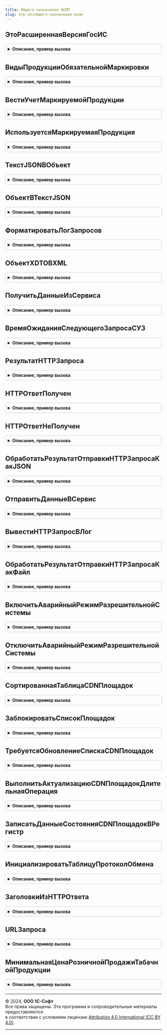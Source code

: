 ```yaml
---
title: Общего назначения ИСМП
slug: erp-uh/общего-назначения-исмп
---
```



## ЭтоРасширеннаяВерсияГосИС
<details style="margin: 1em 0; padding: 0.5em; border: 1px solid #ccc; border-radius: 6px;">

<summary style="font-weight: bold; cursor: pointer;">Описание, пример вызова</summary>

```bsl

// Возвращает признак полной версии БГосИС
//
// Возвращаемое значение:
//  Булево - Это расширенная версия Гос ИС
Функция ЭтоРасширеннаяВерсияГосИС() Экспорт
```

Пример вызова
```bsl
Результат = ОбщегоНазначенияИСМП.ЭтоРасширеннаяВерсияГосИС() 
```
</details>

## ВидыПродукцииОбязательнойМаркировки
<details style="margin: 1em 0; padding: 0.5em; border: 1px solid #ccc; border-radius: 6px;">

<summary style="font-weight: bold; cursor: pointer;">Описание, пример вызова</summary>

```bsl

// Виды продукции обязательной маркировки.
//
// Возвращаемое значение:
//  ФиксированныйМассив из ПеречислениеСсылка.ВидыПродукцииИС - Виды продукции обязательной маркировки
Функция ВидыПродукцииОбязательнойМаркировки() Экспорт
```

Пример вызова
```bsl
Результат = ОбщегоНазначенияИСМП.ВидыПродукцииОбязательнойМаркировки() 
```
</details>

## ВестиУчетМаркируемойПродукции
<details style="margin: 1em 0; padding: 0.5em; border: 1px solid #ccc; border-radius: 6px;">

<summary style="font-weight: bold; cursor: pointer;">Описание, пример вызова</summary>

```bsl

Функция ВестиУчетМаркируемойПродукции(ВидМаркируемойПродукции) Экспорт
```

Пример вызова
```bsl
Результат = ОбщегоНазначенияИСМП.ВестиУчетМаркируемойПродукции(ВидМаркируемойПродукции) 
```
</details>

## ИспользуетсяМаркируемаяПродукция
<details style="margin: 1em 0; padding: 0.5em; border: 1px solid #ccc; border-radius: 6px;">

<summary style="font-weight: bold; cursor: pointer;">Описание, пример вызова</summary>

```bsl

// Используется маркируемая продукция.
//
// Возвращаемое значение:
//  Булево - Используется маркируемая продукция
Функция ИспользуетсяМаркируемаяПродукция() Экспорт
```

Пример вызова
```bsl
Результат = ОбщегоНазначенияИСМП.ИспользуетсяМаркируемаяПродукция() 
```
</details>

## ТекстJSONВОбъект
<details style="margin: 1em 0; padding: 0.5em; border: 1px solid #ccc; border-radius: 6px;">

<summary style="font-weight: bold; cursor: pointer;">Описание, пример вызова</summary>

```bsl

// Получить из текста JSON структуру.
//
// Параметры:
// 	ТекстJSON                    - Строка - Текст JSON.
// 	ПреобразовыватьВСоответствие - Булево - Признак преобразования в соответствие.
// Возвращаемое значение:
// 	Структура, Неопределено, Произвольный - Результат преобразования JSON.
Функция ТекстJSONВОбъект(ТекстJSON, ПреобразовыватьВСоответствие = Ложь) Экспорт
```

Пример вызова
```bsl
Результат = ОбщегоНазначенияИСМП.ТекстJSONВОбъект(ТекстJSON, ПреобразовыватьВСоответствие);
```
</details>

## ОбъектВТекстJSON
<details style="margin: 1em 0; padding: 0.5em; border: 1px solid #ccc; border-radius: 6px;">

<summary style="font-weight: bold; cursor: pointer;">Описание, пример вызова</summary>

```bsl

// Формирует из структуры текст JSON
// Параметры:
//  ДанныеСтруктура - Структура из КлючИЗначение - Данные для конвертации в текст JSON
//  УдалитьПробелыИПереносыСтрок - Булево - признак, удалять ли пробелы и переносы из конечной строки JSON
//
// Возвращаемое значение:
// 	Строка - Текст JSON
Функция ОбъектВТекстJSON(ДанныеСтруктура, УдалитьПробелыИПереносыСтрок = Ложь) Экспорт
```

Пример вызова
```bsl
Результат = ОбщегоНазначенияИСМП.ОбъектВТекстJSON(ДанныеСтруктура, УдалитьПробелыИПереносыСтрок);
```
</details>

## ФорматироватьЛогЗапросов
<details style="margin: 1em 0; padding: 0.5em; border: 1px solid #ccc; border-radius: 6px;">

<summary style="font-weight: bold; cursor: pointer;">Описание, пример вызова</summary>

```bsl

Функция ФорматироватьЛогЗапросов(ИсходныйТекст, ДополнительныеПараметры) Экспорт
```

Пример вызова
```bsl
Результат = ОбщегоНазначенияИСМП.ФорматироватьЛогЗапросов(ИсходныйТекст, ДополнительныеПараметры) 
```
</details>

## ОбъектXDTOВXML
<details style="margin: 1em 0; padding: 0.5em; border: 1px solid #ccc; border-radius: 6px;">

<summary style="font-weight: bold; cursor: pointer;">Описание, пример вызова</summary>

```bsl

// Преобразует объект XDTO в XML
//
// Параметры:
//  ОбъектXDTO          - ОбъектXDTO - Объект XDTO
//  ИмяТипа             - Строка     - Имя типа.
//  ИспользоватьОтступы - Булево     - Использование отступов.
// Возвращаемое значение:
//  Строка - Текст сообщения XML
//
Функция ОбъектXDTOВXML(ОбъектXDTO, ИмяТипа = "Файл", ИспользоватьОтступы = Ложь) Экспорт
```

Пример вызова
```bsl
Результат = ОбщегоНазначенияИСМП.ОбъектXDTOВXML(ОбъектXDTO, ИмяТипа, ИспользоватьОтступы);
```
</details>

## ПолучитьДанныеИзСервиса
<details style="margin: 1em 0; padding: 0.5em; border: 1px solid #ccc; border-radius: 6px;">

<summary style="font-weight: bold; cursor: pointer;">Описание, пример вызова</summary>

```bsl

Функция ПолучитьДанныеИзСервиса(АдресЗапроса, КлючСессии, ПараметрыОтправкиHTTPЗапросов, ЗаголовокHTTP = Неопределено, HTTPОтветЭмуляция = Неопределено) Экспорт
```

Пример вызова
```bsl
Результат = ОбщегоНазначенияИСМП.ПолучитьДанныеИзСервиса(АдресЗапроса, КлючСессии, ПараметрыОтправкиHTTPЗапросов, ЗаголовокHTTP, HTTPОтветЭмуляция);
```
</details>

## ВремяОжиданияСледующегоЗапросаСУЗ
<details style="margin: 1em 0; padding: 0.5em; border: 1px solid #ccc; border-radius: 6px;">

<summary style="font-weight: bold; cursor: pointer;">Описание, пример вызова</summary>

```bsl

Функция ВремяОжиданияСледующегоЗапросаСУЗ(НастройкаОбмена) Экспорт
```

Пример вызова
```bsl
Результат = ОбщегоНазначенияИСМП.ВремяОжиданияСледующегоЗапросаСУЗ(НастройкаОбмена) 
```
</details>

## РезультатHTTPЗапроса
<details style="margin: 1em 0; padding: 0.5em; border: 1px solid #ccc; border-radius: 6px;">

<summary style="font-weight: bold; cursor: pointer;">Описание, пример вызова</summary>

```bsl

// Структура результата HTTP запроса
//
// Возвращаемое значение:
// 	Структура - Результат HTTP-запроса:
// * КодСостояния - Число        - Код состояния HTTP
// * Заголовки    - Соответствие - Заголовки HTTP ответа
// * ТекстОтвета  - Строка       - Текст ответа
// * ТекстОшибки  - Строка       - Текст ошибки
Функция РезультатHTTPЗапроса() Экспорт
```

Пример вызова
```bsl
Результат = ОбщегоНазначенияИСМП.РезультатHTTPЗапроса() 
```
</details>

## HTTPОтветПолучен
<details style="margin: 1em 0; padding: 0.5em; border: 1px solid #ccc; border-radius: 6px;">

<summary style="font-weight: bold; cursor: pointer;">Описание, пример вызова</summary>

```bsl

// Инициализирует структуру результата обработки HTTP-запроса после получения ответа.
//
// Параметры:
// 	ТекстВходящегоСообщенияJSON - Строка - Текст входящего сообщения.
// 	КодСостояния                - Число  - Код состояния.
//
// Возвращаемое значение:
// Структура - Структура со свойствами:
//   ЗапросОтправлен             - Булево - признак того, что сообщение отправлено.
//   ОтветПолучен                - Булево - признак того, что сообщение обработано сервером.
//   КодСостояния                - Число  - Код состояния HTTP-запроса.
//   ТекстОшибки                 - Строка - текст ошибки, если таковая возникла.
//   ТекстВходящегоСообщенияJSON - Строка - текст ответа, на отправленное сообщение.
//
Функция HTTPОтветПолучен(ТекстВходящегоСообщенияJSON, КодСостояния = 200, КакФайл = Ложь, ДополнительныеПараметры = Неопределено) Экспорт
```

Пример вызова
```bsl
Результат = ОбщегоНазначенияИСМП.HTTPОтветПолучен(ТекстВходящегоСообщенияJSON, КодСостояния, КакФайл, ДополнительныеПараметры);
```
</details>

## HTTPОтветНеПолучен
<details style="margin: 1em 0; padding: 0.5em; border: 1px solid #ccc; border-radius: 6px;">

<summary style="font-weight: bold; cursor: pointer;">Описание, пример вызова</summary>

```bsl

// Инициализирует структуру результата обработки HTTP-запроса после отправки сообщения, но до получения ответа.
//
// Возвращаемое значение:
// Структура:
//   ЗапросОтправлен             - Булево - признак того, что сообщение отправлено.
//   ОтветПолучен                - Булево - признак того, что сообщение получено.
//   КодСостояния                - Число  - Код состояния HTTP-запроса.
//   ТекстОшибки                 - Строка - текст ошибки, если таковая возникла.
//   ТекстВходящегоСообщенияJSON - Строка - текст ответа, на отправленное сообщение.
//
Функция HTTPОтветНеПолучен(Ошибка, ЗапросОтправлен, КодСостояния = Неопределено, КакФайл = Ложь, ДополнительныеПараметры = Неопределено) Экспорт
```

Пример вызова
```bsl
Результат = ОбщегоНазначенияИСМП.HTTPОтветНеПолучен(Ошибка, ЗапросОтправлен, КодСостояния, КакФайл, ДополнительныеПараметры);
```
</details>

## ОбработатьРезультатОтправкиHTTPЗапросаКакJSON
<details style="margin: 1em 0; padding: 0.5em; border: 1px solid #ccc; border-radius: 6px;">

<summary style="font-weight: bold; cursor: pointer;">Описание, пример вызова</summary>

```bsl

// Обработать результат отправки HTTP-запроса к сервису ИС МОТП.
//
// Параметры:
//  РезультатЗапроса - (См. РезультатЗапроса) - Результат запроса.
// Возвращаемое значение:
// Структура - Результат отправки HTTP-запроса:
//  * ЗапросОтправлен             - Булево - признак того, что сообщение отправлено.
//  * ОтветПолучен                - Булево - признак того, что сообщение получено.
//  * КодСостояния                - Число  - Код состояния HTTP-запроса.
//  * ТекстОшибки                 - Строка - текст ошибки, если таковая возникла.
//  * ТекстВходящегоСообщенияJSON - Строка - текст ответа, на отправленное сообщение.
Функция ОбработатьРезультатОтправкиHTTPЗапросаКакJSON(РезультатЗапроса) Экспорт
```

Пример вызова
```bsl
Результат = ОбщегоНазначенияИСМП.ОбработатьРезультатОтправкиHTTPЗапросаКакJSON(РезультатЗапроса) 
```
</details>

## ОтправитьДанныеВСервис
<details style="margin: 1em 0; padding: 0.5em; border: 1px solid #ccc; border-radius: 6px;">

<summary style="font-weight: bold; cursor: pointer;">Описание, пример вызова</summary>

```bsl

Функция ОтправитьДанныеВСервис(АдресЗапроса, ТелоЗапроса, КлючСессии, HTTPМетод, ПараметрыОтправкиHTTPЗапросов, ЗаголовокHTTP = Неопределено, HTTPОтветЭмуляция = Неопределено, Соединение = Неопределено) Экспорт
```

Пример вызова
```bsl
Результат = ОбщегоНазначенияИСМП.ОтправитьДанныеВСервис(АдресЗапроса, ТелоЗапроса, КлючСессии, HTTPМетод, ПараметрыОтправкиHTTPЗапросов, ЗаголовокHTTP, HTTPОтветЭмуляция, Соединение);
```
</details>

## ВывестиHTTPЗапросВЛог
<details style="margin: 1em 0; padding: 0.5em; border: 1px solid #ccc; border-radius: 6px;">

<summary style="font-weight: bold; cursor: pointer;">Описание, пример вызова</summary>

```bsl

// Вывести HTTP-Запрос в лог
//
// Параметры:
//  HTTPЗапрос - HTTPЗапрос - HTTP-запрос для вывода в файл.
//             - HTTPОтвет  - HTTP-ответ для вывода в файл.
//  ПараметрыОтправкиHTTPЗапросов - Структура из КлючИЗначение - дополнительные параметры отправки
//  HTTPМетод - Строка - PUT, GET, POST и проч.
//  ПутьКФайлу - Строка - Путь к файлу для записи лога.
//  ТекстОшибки - Строка - текст ошибки выполнения
//
// Возвращаемое значение:
//  Строка - Представление протокола
Функция ВывестиHTTPЗапросВЛог(HTTPЗапрос, ПараметрыОтправкиHTTPЗапросов, HTTPМетод, ПутьКФайлу = Неопределено, ТекстОшибки = "") Экспорт
```

Пример вызова
```bsl
Результат = ОбщегоНазначенияИСМП.ВывестиHTTPЗапросВЛог(HTTPЗапрос, ПараметрыОтправкиHTTPЗапросов, HTTPМетод, ПутьКФайлу, ТекстОшибки);
```
</details>

## ОбработатьРезультатОтправкиHTTPЗапросаКакФайл
<details style="margin: 1em 0; padding: 0.5em; border: 1px solid #ccc; border-radius: 6px;">

<summary style="font-weight: bold; cursor: pointer;">Описание, пример вызова</summary>

```bsl

// Обработать результат отправки HTTP-запроса к сервису ИС МОТП.
//
// Параметры:
//  РезультатЗапроса - (См. РезультатЗапроса) - Результат запроса.
// Возвращаемое значение:
// Структура - Результат отправки HTTP-запроса:
//  * ЗапросОтправлен - Булево - признак того, что сообщение отправлено.
//  * ОтветПолучен    - Булево - признак того, что сообщение получено.
//  * КодСостояния    - Число  - Код состояния HTTP-запроса.
//  * ТекстОшибки     - Строка - текст ошибки, если таковая возникла.
//  * ИмяФайла        - Строка - ИмяФайла.
Функция ОбработатьРезультатОтправкиHTTPЗапросаКакФайл(РезультатЗапроса) Экспорт
```

Пример вызова
```bsl
Результат = ОбщегоНазначенияИСМП.ОбработатьРезультатОтправкиHTTPЗапросаКакФайл(РезультатЗапроса) 
```
</details>

## ВключитьАварийныйРежимРазрешительнойСистемы
<details style="margin: 1em 0; padding: 0.5em; border: 1px solid #ccc; border-radius: 6px;">

<summary style="font-weight: bold; cursor: pointer;">Описание, пример вызова</summary>

```bsl

// Включает аварийный режим на определенное пользователем время;
// Аварийный режим подразумевает полное отключение запросов к ГИС МТ и розничную продажу
// отслеживаемых товарных групп без проверок разрешительного режима
//
// Параметры:
//  СрокДействияВЧасах - Число - Срок включения аварийного режима в часах
Процедура ВключитьАварийныйРежимРазрешительнойСистемы(СрокДействияВЧасах = 0) Экспорт
```

Пример вызова
```bsl
ОбщегоНазначенияИСМП.ВключитьАварийныйРежимРазрешительнойСистемы(СрокДействияВЧасах);
```
</details>

## ОтключитьАварийныйРежимРазрешительнойСистемы
<details style="margin: 1em 0; padding: 0.5em; border: 1px solid #ccc; border-radius: 6px;">

<summary style="font-weight: bold; cursor: pointer;">Описание, пример вызова</summary>

```bsl

// Отключает действие аварийного режима
// Действие разрешительного режима возобновляется в штатном режиме
//
Процедура ОтключитьАварийныйРежимРазрешительнойСистемы() Экспорт
```

Пример вызова
```bsl
ОбщегоНазначенияИСМП.ОтключитьАварийныйРежимРазрешительнойСистемы() 
```
</details>

## СортированнаяТаблицаCDNПлощадок
<details style="margin: 1em 0; padding: 0.5em; border: 1px solid #ccc; border-radius: 6px;">

<summary style="font-weight: bold; cursor: pointer;">Описание, пример вызова</summary>

```bsl

// Вовращает признак необходимости обновления площадок и их ранжированный список
//  от наиболее приоритетной по скорости отклика до наименее приоритетной
//
// Возвращаемое значение:
//  Структура - структура данных CDN-площадок:
// * ТребуетсяОбновлениеПлощадок - Булево - признак, что все площадки либо заблокированы, либо не загружены,
//    либо срок их актуальности подошел к концу
// * ТаблицаПлощадок - ТаблицаЗначений - сортированный список CDN-площадок:
// ** АдресПлощадки - Строка - адрес площадки
// ** Сервер - Строка - адрес сервера
// ** Порт - Число - порт
// ** ЗащищенноеСоединение - Булево - защищенное соединение
// ** СкоростьОтклика - Число - общая скорость отклика, сумма среднего времени обработки КМ на площадке
//     и времени обращения к ней
// ** ПлощадкаДоступна - Булево - признак доступности площадки
Функция СортированнаяТаблицаCDNПлощадок() Экспорт
```

Пример вызова
```bsl
Результат = ОбщегоНазначенияИСМП.СортированнаяТаблицаCDNПлощадок() 
```
</details>

## ЗаблокироватьСписокПлощадок
<details style="margin: 1em 0; padding: 0.5em; border: 1px solid #ccc; border-radius: 6px;">

<summary style="font-weight: bold; cursor: pointer;">Описание, пример вызова</summary>

```bsl

// Блокирует список CDN-площадок на время, указанное пользователем,
//  или стандартный срок из настроек ИС МП
//
// Параметры:
//  МассивПлощадок - Массив из Строка - Массив площадок к блокировке
//  ВремяБлокировки - Число - Время блокировки, если 0, то берется стандартное время блокировки
Процедура ЗаблокироватьСписокПлощадок(МассивПлощадок, ВремяБлокировки = 0) Экспорт
```

Пример вызова
```bsl
ОбщегоНазначенияИСМП.ЗаблокироватьСписокПлощадок(МассивПлощадок, ВремяБлокировки);
```
</details>

## ТребуетсяОбновлениеСпискаCDNПлощадок
<details style="margin: 1em 0; padding: 0.5em; border: 1px solid #ccc; border-radius: 6px;">

<summary style="font-weight: bold; cursor: pointer;">Описание, пример вызова</summary>

```bsl

// Возвращает признак необходимости запуска процедуры обновления списка CDN-площадок.
//
// Возвращаемое значение:
//  Булево - Истина, если список площадок пуст (при первом запуске) или все площадки обновлены ранее
//   срока их актуальности
Функция ТребуетсяОбновлениеСпискаCDNПлощадок() Экспорт
```

Пример вызова
```bsl
Результат = ОбщегоНазначенияИСМП.ТребуетсяОбновлениеСпискаCDNПлощадок() 
```
</details>

## ВыполнитьАктуализациюCDNПлощадокДлительнаяОперация
<details style="margin: 1em 0; padding: 0.5em; border: 1px solid #ccc; border-radius: 6px;">

<summary style="font-weight: bold; cursor: pointer;">Описание, пример вызова</summary>

```bsl

// Длительная операция актуализации списка и времени отклика CDN-площадок
//
// Параметры:
//  ПараметрыФоновогоЗадания - Структура - Параметры запуска фонового задания
//  АдресРезультата - Строка - адрес возврата результата
Процедура ВыполнитьАктуализациюCDNПлощадокДлительнаяОперация(ПараметрыФоновогоЗадания, АдресРезультата) Экспорт
```

Пример вызова
```bsl
ОбщегоНазначенияИСМП.ВыполнитьАктуализациюCDNПлощадокДлительнаяОперация(ПараметрыФоновогоЗадания, АдресРезультата) 
```
</details>

## ЗаписатьДанныеСостоянияCDNПлощадокВРегистр
<details style="margin: 1em 0; padding: 0.5em; border: 1px solid #ccc; border-radius: 6px;">

<summary style="font-weight: bold; cursor: pointer;">Описание, пример вызова</summary>

```bsl

// Запись данных площадок в регистр СостоянияCDNПлощадокИСМП
//
// Параметры:
//  СписокПлощадок - Соответствие Из КлючИЗначение - полученные CDN-площадки:
//   * Ключ - Строка - Адрес площадки.
//   * Значение - (см. ИнтерфейсИСМП.ЗамерыСкоростиCDNПлощадок)
// Возвращаемое значение:
//   - Структура из КлючИЗначение:
//     * Отказ - Булево
//     * ТекстОшибки - Строка - заполнено, если Отказ = Истина
Функция ЗаписатьДанныеСостоянияCDNПлощадокВРегистр(СписокПлощадок) Экспорт
```

Пример вызова
```bsl
Результат = ОбщегоНазначенияИСМП.ЗаписатьДанныеСостоянияCDNПлощадокВРегистр(СписокПлощадок) 
```
</details>

## ИнициализироватьТаблицуПротоколОбмена
<details style="margin: 1em 0; padding: 0.5em; border: 1px solid #ccc; border-radius: 6px;">

<summary style="font-weight: bold; cursor: pointer;">Описание, пример вызова</summary>

```bsl

// Инициализация таблицы протокола обмена элемента очереди из ИС МП
// Параметры:
//  ВключитьКодСостояния - Булево - признак, добавлять ли в таблицу колонку КодСостояния
//
// Возвращаемое значение:
//  ТаблицаЗначений - Описание:
//  * ДатаУниверсальная - Дата - Дата.
//  * Операция - ПеречислениеСсылка.ВидыОперацийИСМП - вид операции.
//  * СтатусОбработки - ПеречислениеСсылка.СтатусыОбработкиСообщенийИСМП - статус обработки сообщения.
//  * Запрос - Строка - запрос.
//  * ЗапросЗаголовки - Строка - заголовки запроса.
//  * ЗапросТело - Строка - тело запроса.
//  * ОтветЗаголовки - Строка - заголовки ответа.
//  * ОтветТело - Строка - ответ.
//  * КодСостояния - Строка - код состояния запроса.
Функция ИнициализироватьТаблицуПротоколОбмена(ВключитьКодСостояния = Ложь) Экспорт
```

Пример вызова
```bsl
Результат = ОбщегоНазначенияИСМП.ИнициализироватьТаблицуПротоколОбмена(ВключитьКодСостояния);
```
</details>

## ЗаголовкиИзHTTPОтвета
<details style="margin: 1em 0; padding: 0.5em; border: 1px solid #ccc; border-radius: 6px;">

<summary style="font-weight: bold; cursor: pointer;">Описание, пример вызова</summary>

```bsl

Функция ЗаголовкиИзHTTPОтвета(HTTPОтвет) Экспорт
```

Пример вызова
```bsl
Результат = ОбщегоНазначенияИСМП.ЗаголовкиИзHTTPОтвета(HTTPОтвет) 
```
</details>

## URLЗапроса
<details style="margin: 1em 0; padding: 0.5em; border: 1px solid #ccc; border-radius: 6px;">

<summary style="font-weight: bold; cursor: pointer;">Описание, пример вызова</summary>

```bsl

Функция URLЗапроса(HTTPЗапрос, ПараметрыОтправкиHTTPЗапросов, HTTPМетод) Экспорт
```

Пример вызова
```bsl
Результат = ОбщегоНазначенияИСМП.URLЗапроса(HTTPЗапрос, ПараметрыОтправкиHTTPЗапросов, HTTPМетод) 
```
</details>

## МинимальнаяЦенаРозничнойПродажиТабачнойПродукции
<details style="margin: 1em 0; padding: 0.5em; border: 1px solid #ccc; border-radius: 6px;">

<summary style="font-weight: bold; cursor: pointer;">Описание, пример вызова</summary>

```bsl

// Минимальная цена розничной продажи табачной продукции.
//
// Возвращаемое значение:
//  Структура - Минимальная цена розничной продажи табачной продукции:
// * МинРЦ - Число - минимальная розничная цена табачной продукции
// * ЗагруженыАктуальныеЦены - Булево - Истина, если загружена минимальная цена
Функция МинимальнаяЦенаРозничнойПродажиТабачнойПродукции() Экспорт
```

Пример вызова
```bsl
Результат = ОбщегоНазначенияИСМП.МинимальнаяЦенаРозничнойПродажиТабачнойПродукции() 
```
</details>

---

© 2024, **ООО 1С-Софт**  
Все права защищены. Эта программа и сопроводительные материалы предоставляются  
в соответствии с условиями лицензии [Attribution 4.0 International (CC BY 4.0)](https://creativecommons.org/licenses/by/4.0/legalcode).

---
